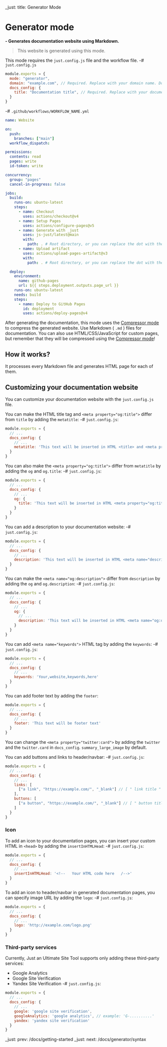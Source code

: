 _just: title: Generator Mode
# Generator mode
**- Generates documentation website using Markdown.**

> This website is generated using this mode.

This mode requires the `just.config.js` file and the workflow file.
-# `just.config.js`
```js
module.exports = {
  mode: "generator",
  domain: "example.com", // Required. Replace with your domain name. Domain name should be valid.
  docs_config: {
    title: "Documentation title", // Required. Replace with your documentation title.
  }
}
```

-# `.github/workflows/WORKFLOW_NAME.yml`
```yml
name: Website

on:
  push:
    branches: ["main"]
  workflow_dispatch:

permissions:
  contents: read
  pages: write
  id-token: write

concurrency:
  group: "pages"
  cancel-in-progress: false

jobs:
  build:
    runs-on: ubuntu-latest
    steps:
      - name: Checkout
        uses: actions/checkout@v4
      - name: Setup Pages
        uses: actions/configure-pages@v5
      - name: Generate with _just
        uses: js-just/latest@main
        with:
          path: . # Root directory, or you can replace the dot with the path to your docs directory to be generated.
      - name: Upload artifact
        uses: actions/upload-pages-artifact@v3
        with:
          path: . # Root directory, or you can replace the dot with the path to your entire website to be deployed to GitHub Pages.

  deploy:
    environment:
      name: github-pages
      url: ${{ steps.deployment.outputs.page_url }}
    runs-on: ubuntu-latest
    needs: build
    steps:
      - name: Deploy to GitHub Pages
        id: deployment
        uses: actions/deploy-pages@v4
```

After generating the documentation, this mode uses the [Compressor mode](/docs/modes/compressor) to compress the generated website.
Use Markdown ( `.md` ) files for documentation. You can also use HTML/CSS/JavaScript for custom pages, but remember that they will be compressed using the [Compressor mode](/docs/modes/compressor)!

## How it works?
It processes every Markdown file and generates HTML page for each of them.

## Customizing your documentation website
You can customize your documentation website with the `just.config.js` file.

You can make the HTML title tag and `<meta property="og:title">` differ from `title` by adding the `metatitle`:
-# `just.config.js`:
```js
module.exports = {
  // ...
  docs_config: {
    // ...
    metatitle: 'This text will be inserted in HTML <title> and <meta property="og:title"> tags'
  }
}
```
You can also make the `<meta property="og:title">` differ from `metatitle` by adding the `og` and `og.title`:
-# `just.config.js`:
```js
module.exports = {
  // ...
  docs_config: {
    // ...
    og: {
      title: 'This text will be inserted in HTML <meta property="og:title"> tag'
    }
  }
}
```

You can add a description to your documentation website:
-# `just.config.js`:
```js
module.exports = {
  // ...
  docs_config: {
    // ...
    description: 'This text will be inserted in HTML <meta name="description"> and <meta name="og:description"> tags'
  }
}
```
You can make the `<meta name="og:description">` differ from `description` by adding the `og` and `og.description`:
-# `just.config.js`:
```js
module.exports = {
  // ...
  docs_config: {
    // ...
    og: {
      // ...
      description: 'This text will be inserted in HTML <meta name="og:description"> tag'
    }
  }
}
```

You can add `<meta name="keywords">` HTML tag by adding the `keywords`:
-# `just.config.js`:
```js
module.exports = {
  // ...
  docs_config: {
    // ...
    keywords: 'Your,website,keywords,here'
  }
}
```

You can add footer text by adding the `footer`:
```js
module.exports = {
  // ...
  docs_config: {
    // ...
    footer: 'This text will be footer text'
  }
}
```

You can change the `<meta property="twitter:card">` by adding the `twitter` and the `twitter.card` in `docs_config`. `summary_large_image` by default.

You can add buttons and links to header/navbar:
-# `just.config.js`:
```js
module.exports = {
  // ...
  docs_config: {
    // ...
    links: [
      ["a link", "https://example.com/", "_blank"] // [ " link title " , " URL " , " HTML <a> target " ]
    ],
    buttons: [
      ["a button", "https://example.com/", "_blank"] // [ " button title " , " URL " , " HTML <a> target " ]
    ]
  }
}
```

### Icon
To add an icon to your documentation pages, you can insert your custom HTML in `<head>` by adding the `insertInHTMLHead`:
-# `just.config.js`:
```js
module.exports = {
  // ...
  docs_config: {
    // ...
    insertInHTMLHead: '<!--   Your HTML code here   /-->'
  }
}
```
To add an icon to header/navbar in generated documentation pages, you can specify image URL by adding the `logo`:
-# `just.config.js`:
```js
module.exports = {
  // ...
  docs_config: {
    // ...
    logo: 'http://example.com/logo.png'
  }
}
```

### Third-party services
Currently, Just an Ultimate Site Tool supports only adding these third-party services:
- Google Analytics
- Google Site Verification
- Yandex Site Verification
-# `just.config.js`:
```js
module.exports = {
  // ...
  docs_config: {
    // ...
    google: 'google site verification',
    googleAnalytics: 'google analytics', // example: 'G-..........'
    yandex: 'yandex site verification'
  }
}
```

_just: prev: /docs/getting-started
_just: next: /docs/generator/syntax
